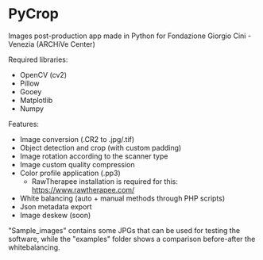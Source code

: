 # PyCrop
Images post-production app made in Python for Fondazione Giorgio Cini - Venezia (ARCHiVe Center)

Required libraries:
 - OpenCV (cv2)
 - Pillow
 - Gooey
 - Matplotlib
 - Numpy

Features:
 - Image conversion (.CR2 to .jpg/.tif)
 - Object detection and crop (with custom padding)
 - Image rotation according to the scanner type
 - Image custom quality compression
 - Color profile application (.pp3)
     - RawTherapee installation is required for this: https://www.rawtherapee.com/
 - White balancing (auto + manual methods through PHP scripts)
 - Json metadata export
 - Image deskew (soon)

"Sample_images" contains some JPGs that can be used for testing the software, while the "examples" folder shows a comparison before-after the whitebalancing.
